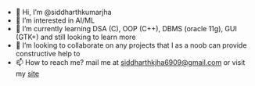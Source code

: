 - 👋 Hi, I’m @siddharthkumarjha
- 👀 I’m interested in AI/ML
- 🌱 I’m currently learning DSA (C), OOP (C++), DBMS (oracle 11g), GUI (GTK+) and still looking to learn more
- 💞️ I’m looking to collaborate on any projects that I as a noob can provide constructive help to
- 📫 How to reach me? mail me at siddharthkjha6909@gmail.com or visit my [site](https://siddharthkumarjha.github.io/)

<!---
siddharthkumarjha/siddharthkumarjha is a ✨ special ✨ repository because its `README.md` (this file) appears on your GitHub profile.
You can click the Preview link to take a look at your changes.
--->
